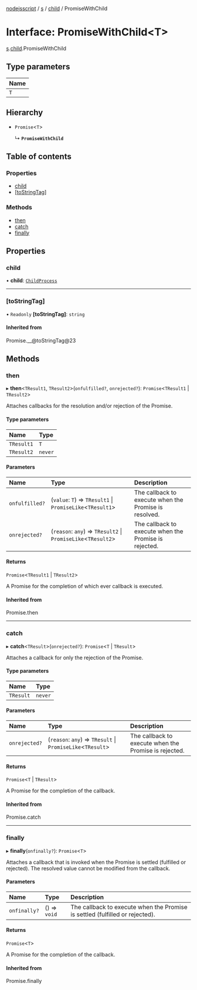 [nodejsscript](../README.md) / [s](../modules/s.md) / [child](../modules/s.child.md) / PromiseWithChild

# Interface: PromiseWithChild<T\>

[s](../modules/s.md).[child](../modules/s.child.md).PromiseWithChild

## Type parameters

| Name |
| :------ |
| `T` |

## Hierarchy

- `Promise`<`T`\>

  ↳ **`PromiseWithChild`**

## Table of contents

### Properties

- [child](s.child.PromiseWithChild.md#child)
- [[toStringTag]](s.child.PromiseWithChild.md#[tostringtag])

### Methods

- [then](s.child.PromiseWithChild.md#then)
- [catch](s.child.PromiseWithChild.md#catch)
- [finally](s.child.PromiseWithChild.md#finally)

## Properties

### child

• **child**: [`ChildProcess`](../classes/s.child.ChildProcess.md)

___

### [toStringTag]

• `Readonly` **[toStringTag]**: `string`

#### Inherited from

Promise.\_\_@toStringTag@23

## Methods

### then

▸ **then**<`TResult1`, `TResult2`\>(`onfulfilled?`, `onrejected?`): `Promise`<`TResult1` \| `TResult2`\>

Attaches callbacks for the resolution and/or rejection of the Promise.

#### Type parameters

| Name | Type |
| :------ | :------ |
| `TResult1` | `T` |
| `TResult2` | `never` |

#### Parameters

| Name | Type | Description |
| :------ | :------ | :------ |
| `onfulfilled?` | (`value`: `T`) => `TResult1` \| `PromiseLike`<`TResult1`\> | The callback to execute when the Promise is resolved. |
| `onrejected?` | (`reason`: `any`) => `TResult2` \| `PromiseLike`<`TResult2`\> | The callback to execute when the Promise is rejected. |

#### Returns

`Promise`<`TResult1` \| `TResult2`\>

A Promise for the completion of which ever callback is executed.

#### Inherited from

Promise.then

___

### catch

▸ **catch**<`TResult`\>(`onrejected?`): `Promise`<`T` \| `TResult`\>

Attaches a callback for only the rejection of the Promise.

#### Type parameters

| Name | Type |
| :------ | :------ |
| `TResult` | `never` |

#### Parameters

| Name | Type | Description |
| :------ | :------ | :------ |
| `onrejected?` | (`reason`: `any`) => `TResult` \| `PromiseLike`<`TResult`\> | The callback to execute when the Promise is rejected. |

#### Returns

`Promise`<`T` \| `TResult`\>

A Promise for the completion of the callback.

#### Inherited from

Promise.catch

___

### finally

▸ **finally**(`onfinally?`): `Promise`<`T`\>

Attaches a callback that is invoked when the Promise is settled (fulfilled or rejected). The
resolved value cannot be modified from the callback.

#### Parameters

| Name | Type | Description |
| :------ | :------ | :------ |
| `onfinally?` | () => `void` | The callback to execute when the Promise is settled (fulfilled or rejected). |

#### Returns

`Promise`<`T`\>

A Promise for the completion of the callback.

#### Inherited from

Promise.finally

